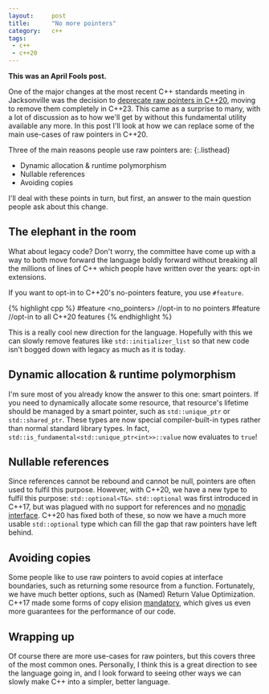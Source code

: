 ```yaml
---
layout:     post
title:      "No more pointers"
category:   c++
tags:
 - c++
 - c++20
---
```


**This was an April Fools post.**

One of the major changes at the most recent C++ standards meeting in Jacksonville was the decision to [deprecate raw pointers in C++20](https://arne-mertz.de/2018/04/raw-pointers-are-gone/), moving to remove them completely in C++23. This came as a surprise to many, with a lot of discussion as to how we'll get by without this fundamental utility available any more. In this post I'll look at how we can replace some of the main use-cases of raw pointers in C++20.

Three of the main reasons people use raw pointers are:
{:.listhead}

- Dynamic allocation & runtime polymorphism
- Nullable references
- Avoiding copies

I'll deal with these points in turn, but first, an answer to the main question people ask about this change.

## The elephant in the room

What about legacy code? Don't worry, the committee have come up with a way to both move forward the language boldly
forward without breaking all the millions of lines of C++ which people have written over the years: opt-in extensions.

If you want to opt-in to C++20's no-pointers feature, you use `#feature`.

{% highlight cpp %}
#feature <no_pointers> //opt-in to no pointers
#feature <cpp20>       //opt-in to all C++20 features
{% endhighlight %}

This is a really cool new direction for the language. Hopefully with this we can slowly remove features like `std::initializer_list` so that new code isn't bogged down with legacy as much as it is today.

## Dynamic allocation & runtime polymorphism

I'm sure most of you already know the answer to this one: smart pointers. If you need to dynamically allocate some resource, that resource's lifetime should be managed by a smart pointer, such as `std::unique_ptr` or `std::shared_ptr`. These types are now special compiler-built-in types rather than normal standard library types. In fact, `std::is_fundamental<std::unique_ptr<int>>::value` now evaluates to `true`!

## Nullable references

Since references cannot be rebound and cannot be null, pointers are often used to fulfil this purpose. However, with C++20, we have a new type to fulfil this purpose: `std::optional<T&>`. `std::optional` was first introduced in C++17, but was plagued with no support for references and no [monadic interface](http://www.open-std.org/jtc1/sc22/wg21/docs/papers/2017/p0798r0.html). C++20 has fixed both of these, so now we have a much more usable `std::optional` type which can fill the gap that raw pointers have left behind.

## Avoiding copies

Some people like to use raw pointers to avoid copies at interface boundaries, such as returning some resource from a function. Fortunately, we have much better options, such as (Named) Return Value Optimization. C++17 made some forms of copy elision [mandatory](http://www.open-std.org/jtc1/sc22/wg21/docs/papers/2015/p0135r0.html), which gives us even more guarantees for the performance of our code.

## Wrapping up

Of course there are more use-cases for raw pointers, but this covers three of the most common ones. Personally, I think this is a great direction to see the language going in, and I look forward to seeing other ways we can slowly make C++ into a simpler, better language.
